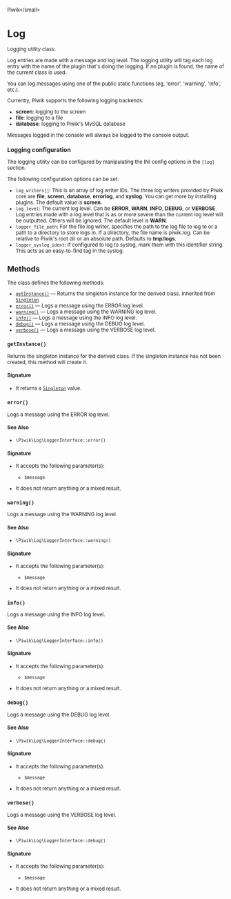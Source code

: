 <small>Piwik\</small>

Log
===

Logging utility class.

Log entries are made with a message and log level. The logging utility will tag each
log entry with the name of the plugin that's doing the logging. If no plugin is found,
the name of the current class is used.

You can log messages using one of the public static functions (eg, 'error', 'warning',
'info', etc.).

Currently, Piwik supports the following logging backends:

- **screen**: logging to the screen
- **file**: logging to a file
- **database**: logging to Piwik's MySQL database

Messages logged in the console will always be logged to the console output.

### Logging configuration

The logging utility can be configured by manipulating the INI config options in the
`[log]` section.

The following configuration options can be set:

- `log_writers[]`: This is an array of log writer IDs. The three log writers provided
                   by Piwik core are **file**, **screen**, **database**, **errorlog**,
                   and **syslog**. You can get more by installing plugins. The default
                   value is **screen**.
- `log_level`: The current log level. Can be **ERROR**, **WARN**, **INFO**, **DEBUG**,
               or **VERBOSE**. Log entries made with a log level that is as or more
               severe than the current log level will be outputted. Others will be
               ignored. The default level is **WARN**.
- `logger_file_path`: For the file log writer, specifies the path to the log file
                      to log to or a path to a directory to store logs in. If a
                      directory, the file name is piwik.log. Can be relative to
                      Piwik's root dir or an absolute path. Defaults to **tmp/logs**.
- `logger_syslog_ident`: If configured to log to syslog, mark them with this
                         identifier string.  This acts as an easy-to-find tag in
                         the syslog.

Methods
-------

The class defines the following methods:

- [`getInstance()`](#getinstance) &mdash; Returns the singleton instance for the derived class. Inherited from [`Singleton`](../Piwik/Singleton.md)
- [`error()`](#error) &mdash; Logs a message using the ERROR log level.
- [`warning()`](#warning) &mdash; Logs a message using the WARNING log level.
- [`info()`](#info) &mdash; Logs a message using the INFO log level.
- [`debug()`](#debug) &mdash; Logs a message using the DEBUG log level.
- [`verbose()`](#verbose) &mdash; Logs a message using the VERBOSE log level.

<a name="getinstance" id="getinstance"></a>
<a name="getInstance" id="getInstance"></a>
### `getInstance()`

Returns the singleton instance for the derived class. If the singleton instance
has not been created, this method will create it.

#### Signature

- It returns a [`Singleton`](../Piwik/Singleton.md) value.

<a name="error" id="error"></a>
<a name="error" id="error"></a>
### `error()`

Logs a message using the ERROR log level.

#### See Also

- `\Piwik\Log\LoggerInterface::error()`

#### Signature

-  It accepts the following parameter(s):
    - `$message`
      
- It does not return anything or a mixed result.

<a name="warning" id="warning"></a>
<a name="warning" id="warning"></a>
### `warning()`

Logs a message using the WARNING log level.

#### See Also

- `\Piwik\Log\LoggerInterface::warning()`

#### Signature

-  It accepts the following parameter(s):
    - `$message`
      
- It does not return anything or a mixed result.

<a name="info" id="info"></a>
<a name="info" id="info"></a>
### `info()`

Logs a message using the INFO log level.

#### See Also

- `\Piwik\Log\LoggerInterface::info()`

#### Signature

-  It accepts the following parameter(s):
    - `$message`
      
- It does not return anything or a mixed result.

<a name="debug" id="debug"></a>
<a name="debug" id="debug"></a>
### `debug()`

Logs a message using the DEBUG log level.

#### See Also

- `\Piwik\Log\LoggerInterface::debug()`

#### Signature

-  It accepts the following parameter(s):
    - `$message`
      
- It does not return anything or a mixed result.

<a name="verbose" id="verbose"></a>
<a name="verbose" id="verbose"></a>
### `verbose()`

Logs a message using the VERBOSE log level.

#### See Also

- `\Piwik\Log\LoggerInterface::debug()`

#### Signature

-  It accepts the following parameter(s):
    - `$message`
      
- It does not return anything or a mixed result.

